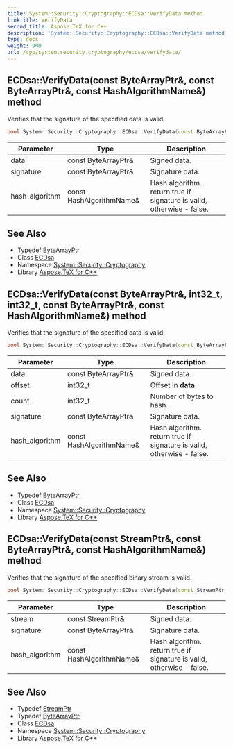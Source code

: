 ```yaml
---
title: System::Security::Cryptography::ECDsa::VerifyData method
linktitle: VerifyData
second_title: Aspose.TeX for C++
description: 'System::Security::Cryptography::ECDsa::VerifyData method. Verifies that the signature of the specified data is valid in C++.'
type: docs
weight: 900
url: /cpp/system.security.cryptography/ecdsa/verifydata/
---
```

## ECDsa::VerifyData(const ByteArrayPtr\&, const ByteArrayPtr\&, const HashAlgorithmName\&) method


Verifies that the signature of the specified data is valid.

```cpp
bool System::Security::Cryptography::ECDsa::VerifyData(const ByteArrayPtr &data, const ByteArrayPtr &signature, const HashAlgorithmName &hash_algorithm)
```


| Parameter | Type | Description |
| --- | --- | --- |
| data | const ByteArrayPtr\& | Signed data. |
| signature | const ByteArrayPtr\& | Signature data. |
| hash_algorithm | const HashAlgorithmName\& | Hash algorithm. return true if signature is valid, otherwise - false. |

## See Also

* Typedef [ByteArrayPtr](../../../system/bytearrayptr/)
* Class [ECDsa](../)
* Namespace [System::Security::Cryptography](../../)
* Library [Aspose.TeX for C++](../../../)
## ECDsa::VerifyData(const ByteArrayPtr\&, int32_t, int32_t, const ByteArrayPtr\&, const HashAlgorithmName\&) method


Verifies that the signature of the specified data is valid.

```cpp
bool System::Security::Cryptography::ECDsa::VerifyData(const ByteArrayPtr &data, int32_t offset, int32_t count, const ByteArrayPtr &signature, const HashAlgorithmName &hash_algorithm)
```


| Parameter | Type | Description |
| --- | --- | --- |
| data | const ByteArrayPtr\& | Signed data. |
| offset | int32_t | Offset in **data**. |
| count | int32_t | Number of bytes to hash. |
| signature | const ByteArrayPtr\& | Signature data. |
| hash_algorithm | const HashAlgorithmName\& | Hash algorithm. return true if signature is valid, otherwise - false. |

## See Also

* Typedef [ByteArrayPtr](../../../system/bytearrayptr/)
* Class [ECDsa](../)
* Namespace [System::Security::Cryptography](../../)
* Library [Aspose.TeX for C++](../../../)
## ECDsa::VerifyData(const StreamPtr\&, const ByteArrayPtr\&, const HashAlgorithmName\&) method


Verifies that the signature of the specified binary stream is valid.

```cpp
bool System::Security::Cryptography::ECDsa::VerifyData(const StreamPtr &stream, const ByteArrayPtr &signature, const HashAlgorithmName &hash_algorithm)
```


| Parameter | Type | Description |
| --- | --- | --- |
| stream | const StreamPtr\& | Signed data. |
| signature | const ByteArrayPtr\& | Signature data. |
| hash_algorithm | const HashAlgorithmName\& | Hash algorithm. return true if signature is valid, otherwise - false. |

## See Also

* Typedef [StreamPtr](../../../system/streamptr/)
* Typedef [ByteArrayPtr](../../../system/bytearrayptr/)
* Class [ECDsa](../)
* Namespace [System::Security::Cryptography](../../)
* Library [Aspose.TeX for C++](../../../)
